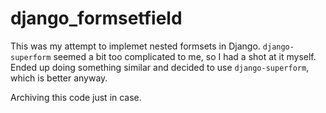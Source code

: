 # django_formsetfield

This was my attempt to implemet nested formsets in Django. `django-superform` seemed a bit too complicated
to me, so I had a shot at it myself. Ended up doing something similar and decided to use `django-superform`,
which is better anyway.

Archiving this code just in case.
